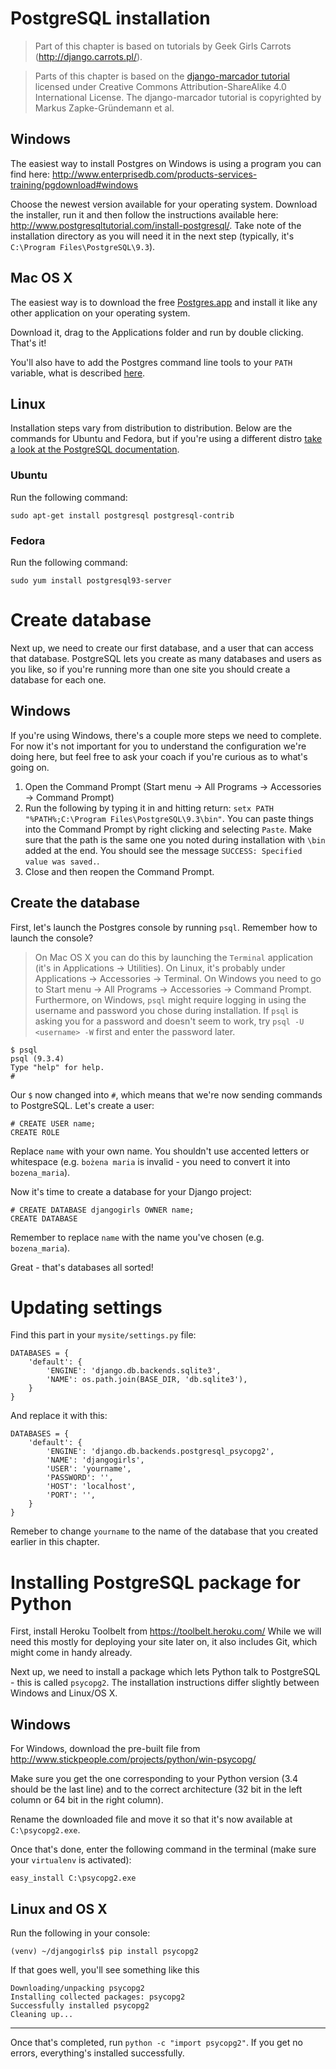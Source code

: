 # PostgreSQL installation

> Part of this chapter is based on tutorials by Geek Girls Carrots (http://django.carrots.pl/).

> Parts of this chapter is based on the [django-marcador
tutorial](http://django-marcador.keimlink.de/) licensed under Creative Commons
Attribution-ShareAlike 4.0 International License. The django-marcador tutorial
is copyrighted by Markus Zapke-Gründemann et al.


## Windows

The easiest way to install Postgres on Windows is using a program you can find here: http://www.enterprisedb.com/products-services-training/pgdownload#windows

Choose the newest version available for your operating system. Download the installer, run it and then follow the instructions available here: http://www.postgresqltutorial.com/install-postgresql/. Take note of the installation directory as you will need it in the next step (typically, it's `C:\Program Files\PostgreSQL\9.3`).

## Mac OS X

The easiest way is to download the free [Postgres.app](http://postgresapp.com/) and install it like any other application on your operating system.

Download it, drag to the Applications folder and run by double clicking. That's it!

You'll also have to add the Postgres command line tools to your `PATH` variable, what is described [here](http://postgresapp.com/documentation/cli-tools.html).

## Linux

Installation steps vary from distribution to distribution. Below are the commands for Ubuntu and Fedora, but if you're using a different distro [take a look at the PostgreSQL documentation](https://wiki.postgresql.org/wiki/Detailed_installation_guides#General_Linux).

### Ubuntu

Run the following command:

    sudo apt-get install postgresql postgresql-contrib

### Fedora

Run the following command:

    sudo yum install postgresql93-server

# Create database

Next up, we need to create our first database, and a user that can access that database. PostgreSQL lets you create as many databases and users as you like, so if you're running more than one site you should create a database for each one.

## Windows

If you're using Windows, there's a couple more steps we need to complete. For now it's not important for you to understand the configuration we're doing here, but feel free to ask your coach if you're curious as to what's going on.

1. Open the Command Prompt (Start menu → All Programs → Accessories → Command Prompt)
2. Run the following by typing it in and hitting return: `setx PATH "%PATH%;C:\Program Files\PostgreSQL\9.3\bin"`. You can paste things into the Command Prompt by right clicking and selecting `Paste`. Make sure that the path is the same one you noted during installation with `\bin` added at the end. You should see the message `SUCCESS: Specified value was saved.`.
3. Close and then reopen the Command Prompt.

## Create the database

First, let's launch the Postgres console by running `psql`. Remember how to launch the console?
>On Mac OS X you can do this by launching the `Terminal` application (it's in Applications → Utilities). On Linux, it's probably under Applications → Accessories → Terminal. On Windows you need to go to Start menu → All Programs → Accessories → Command Prompt. Furthermore, on Windows, `psql` might require logging in using the username and password you chose during installation. If `psql` is asking you for a password and doesn't seem to work, try `psql -U <username> -W` first and enter the password later.

    $ psql
    psql (9.3.4)
    Type "help" for help.
    #

Our `$` now changed into `#`, which means that we're now sending commands to PostgreSQL. Let's create a user:

    # CREATE USER name;
    CREATE ROLE

Replace `name` with your own name. You shouldn't use accented letters or whitespace (e.g. `bożena maria` is invalid - you need to convert it into `bozena_maria`).

Now it's time to create a database for your Django project:

    # CREATE DATABASE djangogirls OWNER name;
    CREATE DATABASE

Remember to replace `name` with the name you've chosen (e.g. `bozena_maria`).

Great - that's databases all sorted!

# Updating settings

Find this part in your `mysite/settings.py` file:

    DATABASES = {
        'default': {
            'ENGINE': 'django.db.backends.sqlite3',
            'NAME': os.path.join(BASE_DIR, 'db.sqlite3'),
        }
    }

And replace it with this:

    DATABASES = {
        'default': {
            'ENGINE': 'django.db.backends.postgresql_psycopg2',
            'NAME': 'djangogirls',
            'USER': 'yourname',
            'PASSWORD': '',
            'HOST': 'localhost',
            'PORT': '',
        }
    }

Remeber to change `yourname` to the name of the database that you created earlier in this chapter.

# Installing PostgreSQL package for Python

First, install Heroku Toolbelt from https://toolbelt.heroku.com/ While we will need this mostly for deploying your site later on, it also includes Git, which might come in handy already.

Next up, we need to install a package which lets Python talk to PostgreSQL - this is called `psycopg2`. The installation instructions differ slightly between Windows and Linux/OS X.

## Windows

For Windows, download the pre-built file from http://www.stickpeople.com/projects/python/win-psycopg/

Make sure you get the one corresponding to your Python version (3.4 should be the last line) and to the correct architecture (32 bit in the left column or 64 bit in the right column).

Rename the downloaded file and move it so that it's now available at `C:\psycopg2.exe`.

Once that's done, enter the following command in the terminal (make sure your `virtualenv` is activated):

    easy_install C:\psycopg2.exe

## Linux and OS X

Run the following in your console:

    (venv) ~/djangogirls$ pip install psycopg2

If that goes well, you'll see something like this

    Downloading/unpacking psycopg2
    Installing collected packages: psycopg2
    Successfully installed psycopg2
    Cleaning up...

---

Once that's completed, run `python -c "import psycopg2"`. If you get no errors, everything's installed successfully.
